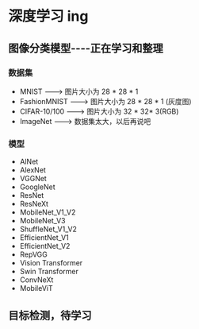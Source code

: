 # 深度学习 ing

## 图像分类模型----正在学习和整理

### 数据集
* MNIST             ---> 图片大小为 28 * 28 * 1 
* FashionMNIST      ---> 图片大小为 28 * 28 * 1 (灰度图)
* CIFAR-10/100      ---> 图片大小为 32 * 32* 3(RGB) 
* ImageNet          ---> 数据集太大，以后再说吧

### 模型
* AlNet
* AlexNet
* VGGNet
* GoogleNet
* ResNet
* ResNeXt
* MobileNet_V1_V2
* MobileNet_V3
* ShuffleNet_V1_V2
* EfficientNet_V1
* EfficientNet_V2
* RepVGG
* Vision Transformer
* Swin Transformer
* ConvNeXt
* MobileViT


## 目标检测，待学习
